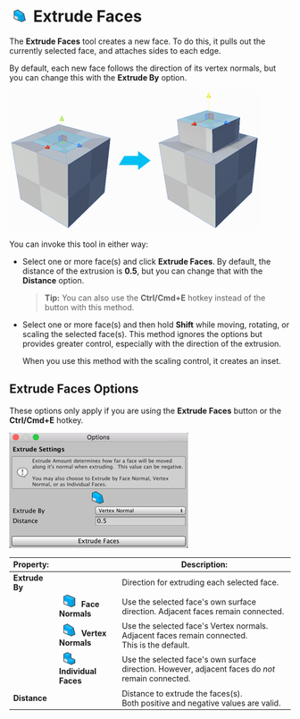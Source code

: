 # ![Extrude Face icon](images/icons/Face_Extrude.png) Extrude Faces

The __Extrude Faces__ tool creates a new face. To do this, it pulls out the currently selected face, and attaches sides to each edge.

By default, each new face follows the direction of its vertex normals, but you can change this with the **Extrude By** option.

![Extrude from inset face on top of cube](images/ExtrudeFace_Example.png)

You can invoke this tool in either way:

- Select one or more face(s) and click **Extrude Faces**. By default, the distance of the extrusion is **0.5**, but you can change that with the **Distance** option.

	> **Tip:** You can also use the **Ctrl/Cmd+E** hotkey instead of the button with this method.

- Select one or more face(s) and then hold **Shift** while moving, rotating, or scaling the selected face(s). This method ignores the options but provides greater control, especially with the direction of the extrusion. 

	When you use this method with the scaling control, it creates an inset.



## Extrude Faces Options

These options only apply if you are using the **Extrude Faces** button or the **Ctrl/Cmd+E** hotkey.

![Extrude Face options](images/Face_Extrude_props.png)

| **Property:** |                                                              | **Description:**                                           |
| :-------------- | ------------------------------------------------------------ | ------------------------------------------------------------ |
| **Extrude By**  |                                                              | Direction for extruding each selected face.                  |
|                 | ![FaceNormalsIcon](images/icons/ExtrudeFace_FaceNormals.png) **Face Normals** | Use the selected face's own surface direction. Adjacent faces remain connected. |
|                 | ![FaceNormalsIcon](images/icons/ExtrudeFace_VertexNormals.png) **Vertex Normals** | Use the selected face's Vertex normals. Adjacent faces remain connected. <br />This is the default. |
|                 | ![FaceNormalsIcon](images/icons/ExtrudeFace_Individual.png) **Individual Faces** | Use the selected face's own surface direction. However, adjacent faces do *not* remain connected. |
| __Distance__    |                                                              | Distance to extrude the faces(s). <br />Both positive and negative values are valid. |

